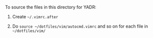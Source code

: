 To source the files in this directory for YADR:

1. Create `~/.vimrc.after`

2. Do `source ~/dotfiles/vim/autocmd.vimrc` and so on for
   each file in `~/dotfiles/vim/`
